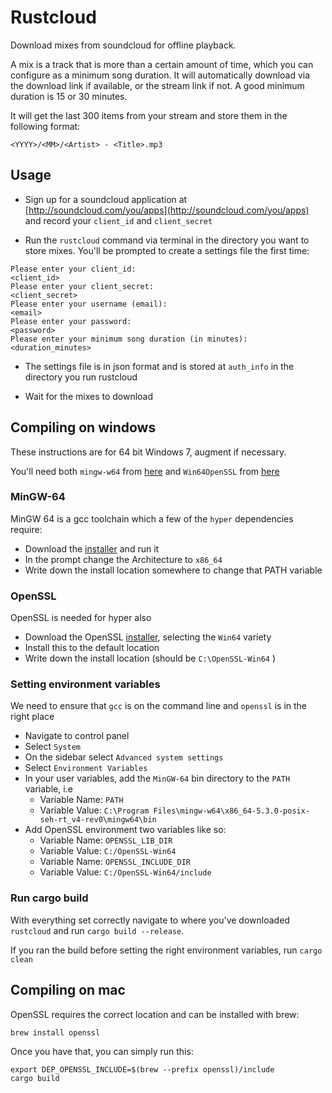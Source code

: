 # Rustcloud

Download mixes from soundcloud for offline playback.

A mix is a track that is more than a certain amount of time, which you can configure as a minimum song duration.  It will automatically download via the download link if available, or the stream link if not.  A good minimum duration is 15 or 30 minutes.

It will get the last 300 items from your stream and store them in the following format:

```
<YYYY>/<MM>/<Artist> - <Title>.mp3
```

## Usage

* Sign up for a soundcloud application at [http://soundcloud.com/you/apps](http://soundcloud.com/you/apps) and record your `client_id` and `client_secret`

* Run the `rustcloud` command via terminal in the directory you want to store mixes. You'll be prompted to create a settings file the first time:


```
Please enter your client_id:
<client_id>
Please enter your client_secret:
<client_secret>
Please enter your username (email):
<email>
Please enter your password:
<password>
Please enter your minimum song duration (in minutes):
<duration_minutes>
```

* The settings file is in json format and is stored at `auth_info` in the directory you run rustcloud

* Wait for the mixes to download

## Compiling on windows

These instructions are for 64 bit Windows 7, augment if necessary.

You'll need both `mingw-w64` from [here](http://sourceforge.net/projects/mingw-w64/files/latest/download) and `Win64OpenSSL` from [here](http://slproweb.com/products/Win32OpenSSL.html)

### MinGW-64

MinGW 64 is a gcc toolchain which a few of the `hyper` dependencies require:

* Download the [installer](http://sourceforge.net/projects/mingw-w64/files/latest/download) and run it
* In the prompt change the Architecture to `x86_64`
* Write down the install location somewhere to change that PATH variable


### OpenSSL

OpenSSL is needed for hyper also

* Download the OpenSSL [installer](http://slproweb.com/products/Win32OpenSSL.html), selecting the `Win64` variety
* Install this to the default location
* Write down the install location (should be `C:\OpenSSL-Win64` )

### Setting environment variables

We need to ensure that `gcc` is on the command line and `openssl` is in the right place

* Navigate to control panel
* Select `System`
* On the sidebar select `Advanced system settings`
* Select `Environment Variables`
* In your user variables, add the `MinGW-64` bin directory to the `PATH` variable, i.e
  * Variable Name: `PATH`
  * Variable Value: `C:\Program Files\mingw-w64\x86_64-5.3.0-posix-seh-rt_v4-rev0\mingw64\bin`
* Add OpenSSL environment two variables like so:
  * Variable Name: `OPENSSL_LIB_DIR`
  * Variable Value: `C:/OpenSSL-Win64`
  * Variable Name: `OPENSSL_INCLUDE_DIR`
  * Variable Value: `C:/OpenSSL-Win64/include`

### Run cargo build

With everything set correctly navigate to where you've downloaded `rustcloud` and run `cargo build --release`.  

If you ran the build before setting the right environment variables, run `cargo clean`

## Compiling on mac

OpenSSL requires the correct location and can be installed with brew:

```
brew install openssl
```


Once you have that, you can simply run this:
```
export DEP_OPENSSL_INCLUDE=$(brew --prefix openssl)/include
cargo build
```

